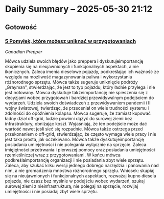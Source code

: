 # Daily Summary – 2025-05-30 21:12

## Gotowość

### [5 Pomyłek, które możesz uniknąć w przygotowaniach](https://www.youtube.com/watch?v=DKP3vh0lpk0)
*Canadian Prepper*

Mówca udziela swoich błędów jako preppera i dyskutujeimportancję skupienia się na nieujawnionych i funkcjonalnych aspektach, a nie ikonicznych. Zaleca imenia dieselowe pojazdy, podkreślając ich ważność ze względu na możliwość magazynowania paliwa i wykorzystania różnorodnego sprzętu. Mówca także sugeruje uniknięcie podróży „Grayman", stwierdzając, że jest to typ pojazdu, który ładnie przylega i nie jest notowany.
Mówca dyskutuje takżeimportancję nie spieszenia się z decyzjami wobec przygotowań i bardziej przewidywalnym podejściem do wydarzeń. Udziela swoich doświadczeń z przewidywaniem pandemii i II wojny światowej, twierdząc, że przeceniał on wiele trudności systemu i zdolności do opóźnienia kolapsu.
Mówca sugeruje, że zamiast kupować ładny dział off-grid, ludzie powinni dążyć do surowej ziemi bez infrastruktury, obniżając koszt. Wyjaśniają, że ten podejście może dać wartość nawet jeśli sieć się rozpadnie. Mówca także ostrzega przed przekonaniem o off-grid, stwierdzając, że często wymaga wiele pracy i nie jest taka prosta, jak oczekiwano.
Mówca także dyskutujeimportancję posiadania umiejętności i nie polegania wyłącznie na sprzęcie. Zaleca imięjętności przetrwania i pierwszej pomocy oraz posiadania umiejętności rzemieślniczej wraz z przygotowaniami.
W końcu mówca podkreślaimportancję organizacji i nie posiadania zbyt wiele sprzętu. Zaleca, aby szukać kilku wersji jednego dobrego narzędzia i panowania nad nim, a nie gromadzenia mnóstwa różnorodnego sprzętu.
Wniosek: skupiaj się na nieujawnionych i funkcjonalnych aspektach, rozważaj kupno diesela pojazdu, nie czasz bez myślnie w podejściu wobec wydarzeń, szukaj surowej ziemi z nieinfrastrukturą, nie polegaj na sprzęcie, rozwijaj umiejętności i nie posiadaj zbyt wiele sprzętu.